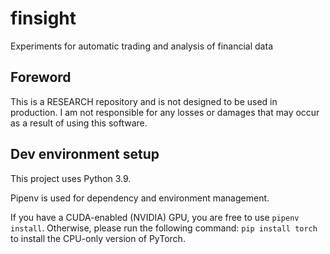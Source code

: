 # finsight

Experiments for automatic trading and analysis of financial data

## Foreword
This is a RESEARCH repository and is not designed to be used in production.
I am not responsible for any losses or damages that may occur as a result of using this software.


## Dev environment setup
This project uses Python 3.9.

Pipenv is used for dependency and environment management.

If you have a CUDA-enabled (NVIDIA) GPU, you are free to use `pipenv install`.
Otherwise, please run the following command:
`pip install torch` to install the CPU-only version of PyTorch.
